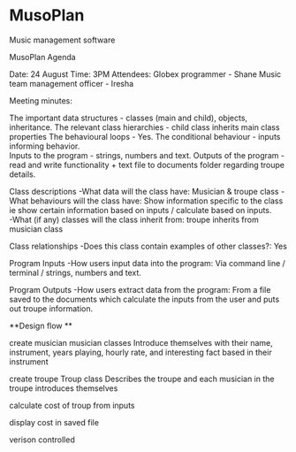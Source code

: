 # MusoPlan
Music management software


MusoPlan Agenda

Date: 24 August
Time: 3PM 
Attendees: 
Globex  programmer - Shane 
Music team management officer - Iresha 


Meeting minutes: 

The important data structures - classes (main and child), objects, inheritance. 
The relevant class hierarchies - child class inherits main class properties 
The behavioural loops  - Yes. 
The conditional behaviour - inputs informing behavior.  
Inputs to the program - strings, numbers and text. 
Outputs of the program - read and write functionality + text file to documents folder regarding troupe details. 


Class descriptions
-What data will the class have: Musician & troupe class 
-What behaviours will the class have: Show information specific to the class ie show certain information based on inputs / calculate based on inputs.  
-What (if any) classes will the class inherit from: troupe inherits from musician class

Class relationships
-Does this class contain examples of other classes?: Yes

Program Inputs
-How users input data into the program: Via command line / terminal / strings, numbers and text. 

Program Outputs
-How users extract data from the program: From a file saved to the documents which calculate the inputs from the user and puts out troupe information. 



**Design flow **

create musician 
musician classes  Introduce themselves with their name, instrument, years playing, hourly rate, and interesting fact based in their instrument 

create troupe 
Troup class  Describes the troupe and each musician in the troupe introduces themselves

calculate cost of troup from inputs 

display cost in saved file 

verison controlled



